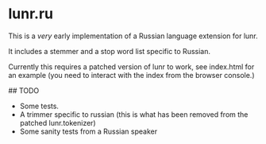 # lunr.ru

This is a _very_ early implementation of a Russian language extension for lunr.

It includes a stemmer and a stop word list specific to Russian.

Currently this requires a patched version of lunr to work, see index.html for an example (you need to interact with the index from the browser console.)

## TODO

* Some tests.
* A trimmer specific to russian (this is what has been removed from the patched lunr.tokenizer)
* Some sanity tests from a Russian speaker

